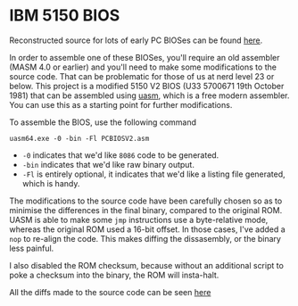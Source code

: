 # IBM 5150 BIOS

Reconstructed source for lots of early PC BIOSes can be found [here](https://sites.google.com/site/pcdosretro/ibmpcbios).

In order to assemble one of these BIOSes, you'll require an old assembler (MASM 4.0 or earlier) and you'll need to make some modifications to the source code.  That can be problematic for those of us at nerd level 23 or below.  This project is a modified 5150 V2 BIOS (U33 5700671 19th October 1981) that can be assembled using [uasm](http://www.terraspace.co.uk/uasm.html), which is a free modern assembler.  You can use this as a starting point for further modifications.

To assemble the BIOS, use the following command

```uasm64.exe -0 -bin -Fl PCBIOSV2.asm```

* `-0` indicates that we'd like `8086` code to be generated.
* `-bin` indicates that we'd like raw binary output.
* `-Fl` is entirely optional, it indicates that we'd like a listing file generated, which is handy.

The modifications to the source code have been carefully chosen so as to minimise the differences in the final binary, compared to the original ROM.  UASM is able to make some `jmp` instructions use a byte-relative mode, whereas the original ROM used a 16-bit offset.  In those cases, I've added a `nop` to re-align the code.  This makes diffing the dissasembly, or the binary less painful.

I also disabled the ROM checksum, because without an additional script to poke a checksum into the binary, the ROM will insta-halt.

All the diffs made to the source code can be seen [here](https://github.com/OliWright/IBM-5150-BIOS/commit/9dd93652289352deb289f4b75d5892f9537e90a8)
